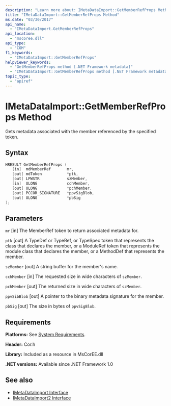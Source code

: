 ```yaml
---
description: "Learn more about: IMetaDataImport::GetMemberRefProps Method"
title: "IMetaDataImport::GetMemberRefProps Method"
ms.date: "03/30/2017"
api_name:
  - "IMetaDataImport.GetMemberRefProps"
api_location:
  - "mscoree.dll"
api_type:
  - "COM"
f1_keywords:
  - "IMetaDataImport::GetMemberRefProps"
helpviewer_keywords:
  - "GetMemberRefProps method [.NET Framework metadata]"
  - "IMetaDataImport::GetMemberRefProps method [.NET Framework metadata]"
topic_type:
  - "apiref"
---
```

# IMetaDataImport::GetMemberRefProps Method

Gets metadata associated with the member referenced by the specified token.

## Syntax

```cpp
HRESULT GetMemberRefProps (
   [in]  mdMemberRef       mr,
   [out] mdToken           *ptk,
   [out] LPWSTR            szMember,
   [in]  ULONG             cchMember,
   [out] ULONG             *pchMember,
   [out] PCCOR_SIGNATURE   *ppvSigBlob,
   [out] ULONG             *pbSig
);
```

## Parameters

 `mr`
 [in] The MemberRef token to return associated metadata for.

 `ptk`
 [out] A TypeDef or TypeRef, or TypeSpec token that represents the class that declares the member, or a ModuleRef token that represents the module class that declares the member, or a MethodDef that represents the member.

 `szMember`
 [out] A string buffer for the member's name.

 `cchMember`
 [in] The requested size in wide characters of `szMember`.

 `pchMember`
 [out] The returned size in wide characters of `szMember`.

 `ppvSibBlob`
 [out] A pointer to the binary metadata signature for the member.

 `pbSig`
 [out] The size in bytes of `ppvSigBlob`.

## Requirements

 **Platforms:** See [System Requirements](../../../framework/get-started/system-requirements.md).

 **Header:** Cor.h

 **Library:** Included as a resource in MsCorEE.dll

 **.NET versions:** Available since .NET Framework 1.0

## See also

- [IMetaDataImport Interface](imetadataimport-interface.md)
- [IMetaDataImport2 Interface](imetadataimport2-interface.md)

